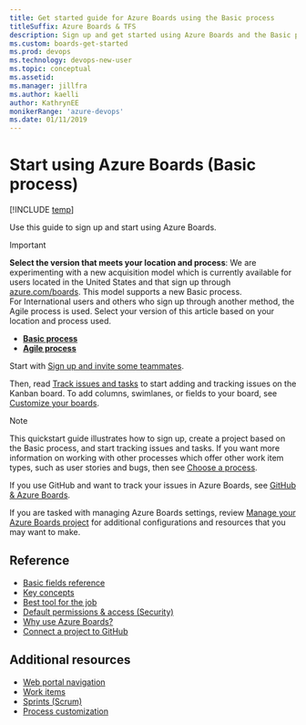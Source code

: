 ```yaml
---
title: Get started guide for Azure Boards using the Basic process 
titleSuffix: Azure Boards & TFS
description: Sign up and get started using Azure Boards and the Basic process
ms.custom: boards-get-started 
ms.prod: devops
ms.technology: devops-new-user
ms.topic: conceptual 
ms.assetid:  
ms.manager: jillfra
ms.author: kaelli
author: KathrynEE
monikerRange: 'azure-devops'
ms.date: 01/11/2019
---
```



# Start using Azure Boards (Basic process)   

[!INCLUDE [temp](../_shared/version-vsts-only.md)]

Use this guide to sign up and start using Azure Boards. 

> [!IMPORTANT]  
> **Select the version that meets your location and process**:
> We are experimenting with a new acquisition model which is 
> currently available for users located in the United States and that sign up through [azure.com/boards](https://azure.microsoft.com/en-us/services/devops/boards/?nav=min). This model supports a new Basic process.  
> For International users and others who sign up through another method, the Agile process is used. Select your version of this article based on your location and process used.
> - [**Basic process**](index.md?toc=/azure/devops/boards/get-started/toc.json&bc=/azure/devops/boards/get-started/breadcrumb/toc.json)  
> - [**Agile process**](index-agile.md?toc=/azure/devops/boards/get-started-agile/toc.json&bc=/azure/devops/boards/get-started-agile/breadcrumb/toc.json)  

Start with [Sign up and invite some teammates](sign-up-invite-teammates.md).

Then, read [Track issues and tasks](track-issues-tasks.md) to start adding and tracking issues on the Kanban board. To add columns, swimlanes, or fields to your board, see [Customize your boards](customize-boards.md). 

> [!NOTE]   
> This quickstart guide illustrates how to sign up, create a project based on the Basic process, and start tracking issues and tasks. If you want more information on working with other processes which offer other work item types, such as user stories and bugs, then see [Choose a process](../work-items/guidance/choose-process.md). 

If you use GitHub and want to track your issues in Azure Boards, see [GitHub & Azure Boards](../github/index.md).

If you are tasked with managing Azure Boards settings, review [Manage your Azure Boards project](manage-boards.md) for additional configurations and resources that you may want to make. 

<!---
### Video: Plan your work with Azure Boards (TBD) 

<iframe src="https://channel9.msdn.com/Events/Microsoft-Azure/Azure-DevOps-Launch-2018/A105/player" width="960" height="540" allowFullScreen frameBorder="0"></iframe>

-->
## Reference 
- [Basic fields reference](../work-items/guidance/basic-field-reference.md?toc=/azure/devops/boards/get-started/toc.json&bc=/azure/devops/boards/get-started/breadcrumb/toc.json)  
- [Key concepts](key-concepts.md)
- [Best tool for the job](../work-items/best-tool-add-update-link-work-items.md?toc=/azure/devops/boards/get-started/toc.json&bc=/azure/devops/boards/get-started/breadcrumb/toc.json)  
- [Default permissions & access (Security)](permissions-access-boards.md)
- [Why use Azure Boards?](why-use-azure-boards.md)
- [Connect a project to GitHub](../../boards/github/connect-to-github.md?toc=/azure/devops/boards/get-started/toc.json&bc=/azure/devops/boards/get-started/breadcrumb/toc.json)  

## Additional resources

- [Web portal navigation](../../project/navigation/index.md) 
- [Work items](../work-items/index.md)  
- [Sprints (Scrum)](../sprints/index.md)
- [Process customization](../../organizations/settings/work/inheritance-process-model.md)



